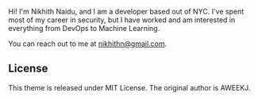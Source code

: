 
Hi! I'm Nikhith Naidu, and I am a developer based out of NYC.  I've spent most of my career in security, but I have worked and am interested in everything from DevOps to Machine Learning.  

You can reach out to me at nikhithn@gmail.com.


## License

This theme is released under MIT License.  The original author is AWEEKJ.

